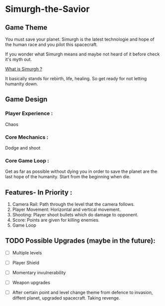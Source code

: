 # Simurgh-the-Savior

## Game Theme

You must save your planet. Simurgh is the latest technologie and hope of the human race and you pilot this spacecraft.

If you wonder what Simurgh means and maybe not heard of it before check it's myth out.

[What is Simurgh ?](https://symbolsage.com/what-is-simurgh-symbol/ "What Does the Simurgh Symbolize?")

It basically stands for rebirth, life, healing. So get ready for not letting humanity down.

## Game Design

### Player Experience :

Chaos

### Core Mechanics :

Dodge and shoot

### Core Game Loop :

Get as far as possible without dying you in order to save the planet are the last hope of the humanity. Start from the beginning when die.

## Features- In Priority :

1. Camera Rail: Path through the level that the camera follows.
2. Player Movement: Horizontal and vertical movement.
3. Shooting: Player shoot bullets which do damage to opponent.
4. Score: Points are given for killing enemies.
5. Game Loop

## TODO Possible Upgrades (maybe in the future):
-  [ ] Multiple levels
-  [ ] Player Shield
-  [ ] Momentary invulnerability
-  [ ] Weapon upgrades
-  [ ] After certain point and level change theme from defence to invasion, diffent planet, upgraded spacecraft. Taking revenge.

